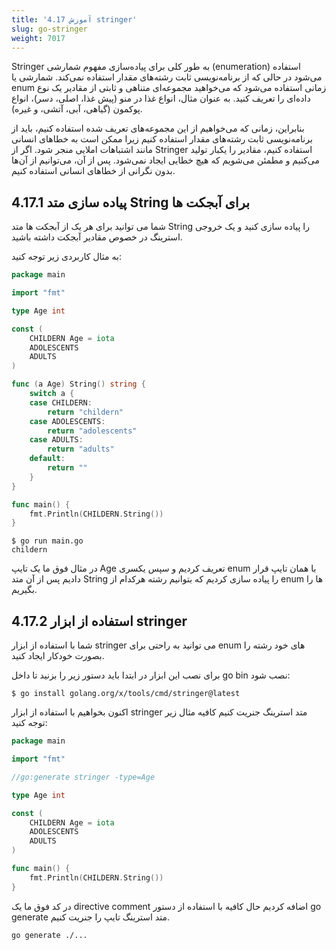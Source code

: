 ```yaml
---
title: '4.17 آموزش stringer'
slug: go-stringer
weight: 7017
---
```


Stringer به طور کلی برای پیاده‌سازی مفهوم شمارشی (enumeration) استفاده می‌شود در حالی که از برنامه‌نویسی ثابت رشته‌های مقدار استفاده نمی‌کند. شمارشی یا enum زمانی استفاده می‌شود که می‌خواهید مجموعه‌ای متناهی و ثابتی از مقادیر یک نوع داده‌ای را تعریف کنید. به عنوان مثال، انواع غذا در منو (پیش غذا، اصلی، دسر)، انواع پوکمون (گیاهی، آبی، آتشی، و غیره).

بنابراین، زمانی که می‌خواهیم از این مجموعه‌های تعریف شده استفاده کنیم، باید از برنامه‌نویسی ثابت رشته‌های مقدار استفاده کنیم زیرا ممکن است به خطاهای انسانی مانند اشتباهات املایی منجر شود. اگر از Stringer استفاده کنیم، مقادیر را یکبار تولید می‌کنیم و مطمئن می‌شویم که هیچ خطایی ایجاد نمی‌شود. پس از آن، می‌توانیم از آن‌ها بدون نگرانی از خطاهای انسانی استفاده کنیم.

## 4.17.1 پیاده سازی متد String برای آبجکت ها

شما می توانید برای هر یک از آبجکت ها متد String را پیاده سازی کنید و یک خروجی استرینگ در خصوص مقادیر آبجکت داشته باشید.

به مثال کاربردی زیر توجه کنید:

```go
package main

import "fmt"

type Age int

const (
	CHILDERN Age = iota
	ADOLESCENTS
	ADULTS
)

func (a Age) String() string {
	switch a {
	case CHILDERN:
		return "childern"
	case ADOLESCENTS:
		return "adolescents"
	case ADULTS:
		return "adults"
	default:
		return ""
	}
}

func main() {
	fmt.Println(CHILDERN.String())
}
```

```shell
$ go run main.go
childern
```

در مثال فوق ما یک تایپ Age  تعریف کردیم و سپس یکسری enum با همان تایپ قرار دادیم پس از آن متد String را پیاده سازی کردیم که بتوانیم رشته هرکدام از enum ها را بگیریم.


## 4.17.2 استفاده از ابزار stringer

شما با استفاده از ابزار stringer می توانید به راحتی برای enum های خود رشته را بصورت خودکار ایجاد کنید.

برای نصب این ابزار در ابتدا باید دستور زیر را بزنید تا داخل go bin نصب شود:

```shell
$ go install golang.org/x/tools/cmd/stringer@latest
```

اکنون بخواهیم با استفاده از ابزار stringer متد استرینگ جنریت کنیم کافیه مثال زیر توجه کنید:

```go
package main

import "fmt"

//go:generate stringer -type=Age

type Age int

const (
	CHILDERN Age = iota
	ADOLESCENTS
	ADULTS
)

func main() {
	fmt.Println(CHILDERN.String())
}
```
در کد فوق ما یک directive comment اضافه کردیم حال کافیه با استفاده از دستور go generate متد استرینگ تایپ را جنریت کنیم.

```
go generate ./...
```

